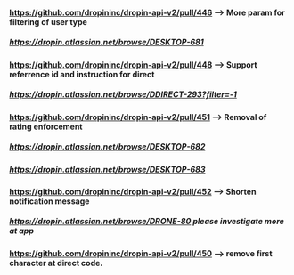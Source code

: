 
#### https://github.com/dropininc/dropin-api-v2/pull/446 --> More param for filtering of user type
##### https://dropin.atlassian.net/browse/DESKTOP-681

#### https://github.com/dropininc/dropin-api-v2/pull/448 --> Support referrence id and instruction for direct
##### https://dropin.atlassian.net/browse/DDIRECT-293?filter=-1

#### https://github.com/dropininc/dropin-api-v2/pull/451 --> Removal of rating enforcement
##### https://dropin.atlassian.net/browse/DESKTOP-682
##### https://dropin.atlassian.net/browse/DESKTOP-683

#### https://github.com/dropininc/dropin-api-v2/pull/452 --> Shorten notification message
##### https://dropin.atlassian.net/browse/DRONE-80 please investigate more at app

#### https://github.com/dropininc/dropin-api-v2/pull/450 --> remove first character at direct code.
